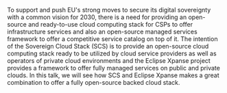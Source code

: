 To support and push EU's strong moves to secure its digital sovereignty with a common vision for 2030, there is a need for providing an open-source and ready-to-use cloud computing stack for CSPs to offer infrastructure services and also an open-source managed services framework to offer a competitive service catalog on top of it.
The intention of the Sovereign Cloud Stack (SCS) is to provide an open-source cloud computing stack ready to be utilized by cloud service providers as well as operators of private cloud environments and the Eclipse Xpanse project provides a framework to offer fully managed services on public and private clouds.
In this talk, we will see how SCS and Eclipse Xpanse makes a great combination to offer a fully open-source backed cloud stack.
